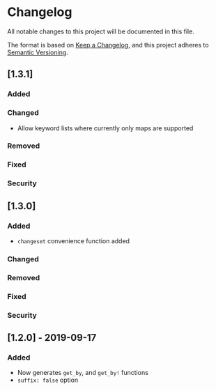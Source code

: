 Changelog
=========

All notable changes to this project will be documented in this file.

The format is based on [Keep a Changelog](https://keepachangelog.com/en/1.0.0/),
and this project adheres to [Semantic Versioning](https://semver.org/spec/v2.0.0.html).

[1.3.1]
------------

### Added

### Changed
- Allow keyword lists where currently only maps are supported

### Removed

### Fixed

### Security

[1.3.0]
------------

### Added
- `changeset` convenience function added

### Changed

### Removed

### Fixed

### Security

[1.2.0] - 2019-09-17
--------------------
### Added
- Now generates `get_by`, and `get_by!` functions
- `suffix: false` option

